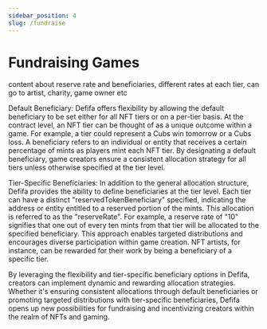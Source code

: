 ```yaml
---
sidebar_position: 4
slug: /fundraise
---
```


# Fundraising Games

content about reserve rate and beneficiaries, different rates at each tier, can go to artist, charity, game owner etc

Default Beneficiary:
Defifa offers flexibility by allowing the default beneficiary to be set either for all NFT tiers or on a per-tier basis. At the contract level, an NFT tier can be thought of as a unique outcome within a game. For example, a tier could represent a Cubs win tomorrow or a Cubs loss. A beneficiary refers to an individual or entity that receives a certain percentage of mints as players mint each NFT tier. By designating a default beneficiary, game creators ensure a consistent allocation strategy for all tiers unless otherwise specified at the tier level.

Tier-Specific Beneficiaries:
In addition to the general allocation structure, Defifa provides the ability to define beneficiaries at the tier level. Each tier can have a distinct "reservedTokenBeneficiary" specified, indicating the address or entity entitled to a reserved portion of the mints. This allocation is referred to as the "reserveRate". For example, a reserve rate of "10" signifies that one out of every ten mints from that tier will be allocated to the specified beneficiary. This approach enables targeted distributions and encourages diverse participation within game creation. NFT artists, for instance, can be rewarded for their work by being a beneficiary of a specific tier.

By leveraging the flexibility and tier-specific beneficiary options in Defifa, creators can implement dynamic and rewarding allocation strategies. Whether it's ensuring consistent allocations through default beneficiaries or promoting targeted distributions with tier-specific beneficiaries, Defifa opens up new possibilities for fundraising and incentivizing creators within the realm of NFTs and gaming.
